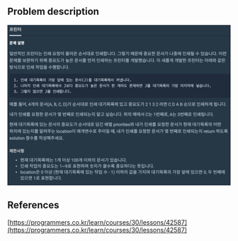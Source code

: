 ## Problem description
![Problem description](./Problem-42587.png)

## References
[https://programmers.co.kr/learn/courses/30/lessons/42587](https://programmers.co.kr/learn/courses/30/lessons/42587)
